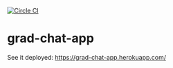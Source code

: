 [![Circle CI](https://circleci.com/gh/thullSL/chat-grad-project/tree/master.svg?style=svg)](https://circleci.com/gh/thullSL/chat-grad-project/tree/master)

# grad-chat-app

See it deployed: https://grad-chat-app.herokuapp.com/
